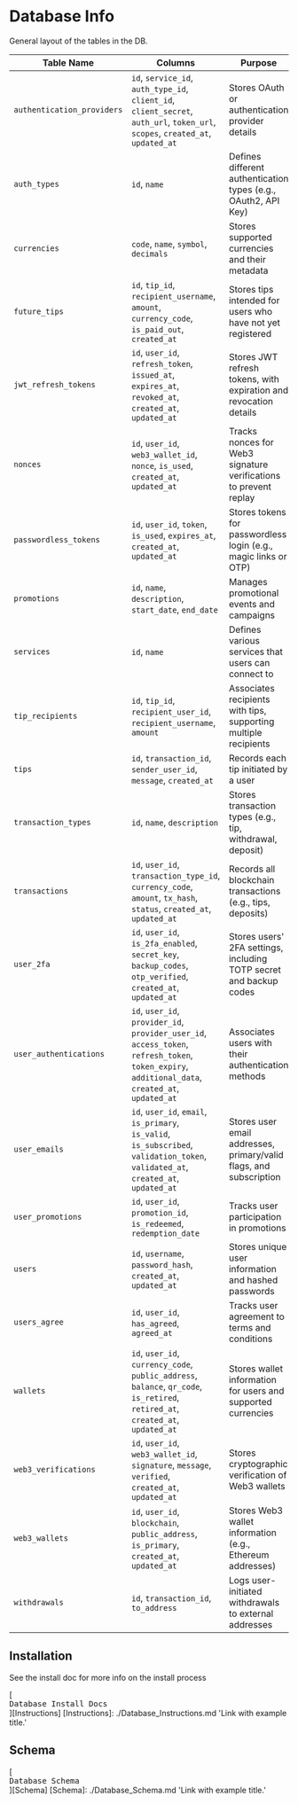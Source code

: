 
# Database Info

General layout of the tables in the DB.

| Table Name              | Columns                                                                                                                                         | Purpose                                                             |
|-------------------------|-------------------------------------------------------------------------------------------------------------------------------------------------|---------------------------------------------------------------------|
| `authentication_providers` | `id`, `service_id`, `auth_type_id`, `client_id`, `client_secret`, `auth_url`, `token_url`, `scopes`, `created_at`, `updated_at`                | Stores OAuth or authentication provider details                     |
| `auth_types`            | `id`, `name`                                                                                                                                    | Defines different authentication types (e.g., OAuth2, API Key)      |
| `currencies`            | `code`, `name`, `symbol`, `decimals`                                                                                                            | Stores supported currencies and their metadata                      |
| `future_tips`           | `id`, `tip_id`, `recipient_username`, `amount`, `currency_code`, `is_paid_out`, `created_at`                                                     | Stores tips intended for users who have not yet registered          |
| `jwt_refresh_tokens`     | `id`, `user_id`, `refresh_token`, `issued_at`, `expires_at`, `revoked_at`, `created_at`, `updated_at`                                           | Stores JWT refresh tokens, with expiration and revocation details   |
| `nonces`                | `id`, `user_id`, `web3_wallet_id`, `nonce`, `is_used`, `created_at`, `updated_at`                                                               | Tracks nonces for Web3 signature verifications to prevent replay     |
| `passwordless_tokens`    | `id`, `user_id`, `token`, `is_used`, `expires_at`, `created_at`, `updated_at`                                                                   | Stores tokens for passwordless login (e.g., magic links or OTP)     |
| `promotions`            | `id`, `name`, `description`, `start_date`, `end_date`                                                                                           | Manages promotional events and campaigns                            |
| `services`              | `id`, `name`                                                                                                                                    | Defines various services that users can connect to                  |
| `tip_recipients`        | `id`, `tip_id`, `recipient_user_id`, `recipient_username`, `amount`                                                                              | Associates recipients with tips, supporting multiple recipients     |
| `tips`                  | `id`, `transaction_id`, `sender_user_id`, `message`, `created_at`                                                                                | Records each tip initiated by a user                                |
| `transaction_types`      | `id`, `name`, `description`                                                                                                                    | Stores transaction types (e.g., tip, withdrawal, deposit)           |
| `transactions`          | `id`, `user_id`, `transaction_type_id`, `currency_code`, `amount`, `tx_hash`, `status`, `created_at`, `updated_at`                               | Records all blockchain transactions (e.g., tips, deposits)          |
| `user_2fa`              | `id`, `user_id`, `is_2fa_enabled`, `secret_key`, `backup_codes`, `otp_verified`, `created_at`, `updated_at`                                      | Stores users' 2FA settings, including TOTP secret and backup codes  |
| `user_authentications`   | `id`, `user_id`, `provider_id`, `provider_user_id`, `access_token`, `refresh_token`, `token_expiry`, `additional_data`, `created_at`, `updated_at` | Associates users with their authentication methods                  |
| `user_emails`           | `id`, `user_id`, `email`, `is_primary`, `is_valid`, `is_subscribed`, `validation_token`, `validated_at`, `created_at`, `updated_at`              | Stores user email addresses, primary/valid flags, and subscription  |
| `user_promotions`       | `id`, `user_id`, `promotion_id`, `is_redeemed`, `redemption_date`                                                                                | Tracks user participation in promotions                             |
| `users`                 | `id`, `username`, `password_hash`, `created_at`, `updated_at`                                                                                    | Stores unique user information and hashed passwords                 |
| `users_agree`           | `id`, `user_id`, `has_agreed`, `agreed_at`                                                                                                      | Tracks user agreement to terms and conditions                       |
| `wallets`               | `id`, `user_id`, `currency_code`, `public_address`, `balance`, `qr_code`, `is_retired`, `retired_at`, `created_at`, `updated_at`                | Stores wallet information for users and supported currencies        |
| `web3_verifications`    | `id`, `user_id`, `web3_wallet_id`, `signature`, `message`, `verified`, `created_at`, `updated_at`                                                | Stores cryptographic verification of Web3 wallets                   |
| `web3_wallets`          | `id`, `user_id`, `blockchain`, `public_address`, `is_primary`, `created_at`, `updated_at`                                                       | Stores Web3 wallet information (e.g., Ethereum addresses)           |
| `withdrawals`           | `id`, `transaction_id`, `to_address`                                                                                                            | Logs user-initiated withdrawals to external addresses               |


## Installation 

See the install doc for more info on the install process

[<kbd> <br> Database Install Docs <br> </kbd>][Instructions]
[Instructions]: ./Database_Instructions.md 'Link with example title.'

## Schema

[<kbd> <br> Database Schema <br> </kbd>][Schema]
[Schema]: ./Database_Schema.md 'Link with example title.'